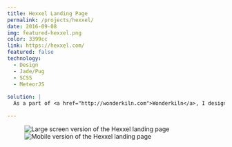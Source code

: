 ```yaml
---
title: Hexxel Landing Page
permalink: /projects/hexxel/
date: 2016-09-08
img: featured-hexxel.png
color: 3399cc
link: https://hexxel.com/
featured: false
technology:
  - Design
  - Jade/Pug
  - SCSS
  - MeteorJS
  
solution: |
  As a part of <a href="http://wonderkiln.com">Wonderkiln</a>, I designed and implemented a quick yet responsive landing page for Hexxel to introduce their upcoming product. There are quite a few subtle animations not accurately conveyed in a static mockup, I encourage you to check out the page in it's full glory!

---
```

<figure class="projects__img-wrapper row row--full" style="background-color: #{{ page.color }}">
  <div class="projects__col--two-thirds">
    <img class="projects__img projects__img--full" src="{{ imgurl }}/img/hexxel-landing.png" alt="Large screen version of the Hexxel landing page">
  </div>
  <div class="projects__col--one-third">
    <img class="projects__img projects__img--full" src="{{ imgurl }}/img/hexxel-mobile.png" alt="Mobile version of the Hexxel landing page">
  </div>
</figure>
